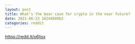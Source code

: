 ```yaml
--- 
layout: post 
title: What’s the bear case for crypto in the near future? 
date: 2021-06-23 1624480962 
categories: reddit 
--- 
```

https://redd.it/o6ljsx